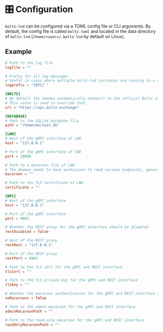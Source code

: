 # 🎛 Configuration

`boltz-lnd` can be configured via a TOML config file or CLI arguments. By default, the config file is called `boltz.toml` and located in the data directory of `boltz-lnd` (`/home/<user>/.boltz-lnd` by default on Linux).

## Example

```toml
# Path to the log file
logfile = ""

# Prefix for all log messages.
# Useful in cases where multiple boltz-lnd instances are running in a single Docker container
logprefix = "[BTC] "

[BOLTZ]
# By default the daemon automatically connects to the official Boltz instance for the network LND is on
# This value is used to override that
url = "https://api.boltz.exchange"

[DATABASE]
# Path to the SQLite database file 
path = "/home/me/test.db"

[LND]
# Host of the gRPC interface of LND
host = "127.0.0.1"

# Port of the gRPC interface of LND
port = 10009

# Path to a macaroon file of LND
# The daemon needs to have permission to read various endpoints, generate addresses and pay invoices 
macaroon = ""

# Path to the TLS certificate of LND
certificate = ""

[RPC]
# Host of the gRPC interface
host = "127.0.0.1"

# Port of the gRPC interface 
port = 9002

# Whether the REST proxy for the gRPC interface should be disabled
restDisabled = false

# Host of the REST proxy
restHost = "127.0.0.1"

# Port of the REST proxy
restPort = 9003

# Path to the TLS cert for the gRPC and REST interface
tlsCert = ""

# Path to the TLS private key for the gRPC and REST interface
tlsKey = ""

# Whether the macaroon authentication for the gRPC and REST interface should be disabled
noMacaroons = false

# Path to the admin macaroon for the gRPC and REST interface
adminMacaroonPath = ""

# Path to the read-only macaroon for the gRPC and REST interface
readOnlyMacaroonPath = ""
```
